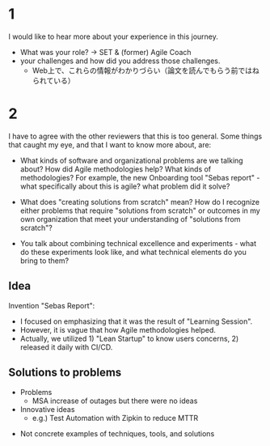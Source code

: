 
# 1
I would like to hear more about your experience in this journey.
- What was your role?
    -> SET & (former) Agile Coach
- your challenges and how did you address those challenges.
    - Web上で、これらの情報がわかりづらい（論文を読んでもらう前ではねられている）



# 2
I have to agree with the other reviewers that this is too general.
Some things that caught my eye, and that I want to know more about, are:

- What kinds of software and organizational problems are we talking about?
How did Agile methodologies help?
What kinds of methodologies?
For example, the new Onboarding tool "Sebas report" - what specifically about this is agile? what problem did it solve?

- What does "creating solutions from scratch" mean?
How do I recognize either problems that require "solutions from scratch" or outcomes in my own organization that meet your understanding of "solutions from scratch"?

- You talk about combining technical excellence and experiments - what do these experiments look like, and what technical elements do you bring to them?



## Idea
Invention "Sebas Report":
- I focused on emphasizing that it was the result of "Learning Session".
- However, it is vague that how Agile methodologies helped.
- Actually, we utilized 1) "Lean Startup" to know users concerns, 2) released it daily with CI/CD.



## Solutions to problems
- Problems
    - MSA increase of outages but there were no ideas
- Innovative ideas
    - e.g.) Test Automation with Zipkin to reduce MTTR
* Not concrete examples of techniques, tools, and solutions
